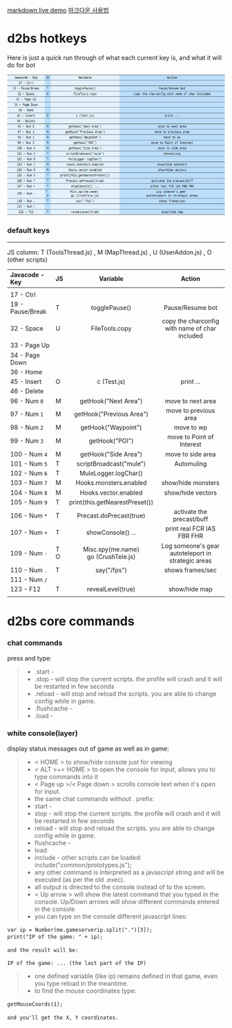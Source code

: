 [1]: https://markdown-here.com/livedemo.html
[markdown live demo][1] [마크다운 사용법](https://dooray.com/htmls/guides/markdown_ko_KR.html)

# d2bs hotkeys

Here is just a quick run through of what each current key is, and what it will do for bot

![Alt text](/image/defaultkey.png "d2bs default key")

### default keys

---
JS column: T (ToolsThread.js) , M (MapThread.js) , U (UserAddon.js) , O (other scripts)

| __Javacode - Key__ | __JS__ | __Variable__ | __Action__ |
|:---|---|:---:|:---:|
|   |   |   |   |
| 17 - Ctrl |   |   |   |
| 19 - Pause/Break  | T | togglePause() | Pause/Resume bot |
| 32 - Space | U | FileTools.copy | copy the charconfig with name of char included |
| 33 - Page Up |   |   |   |
| 34 - Page Down |   |   |   |
| 36 - Home |   |   |   |
| 45 - Insert | O | c (Test.js) | print ... |
| 46 - Delete |   |   |   |
| 96 - Num `0` | M | getHook("Next Area") | move to next area |
| 97 - Num `1` | M | getHook("Previous Area") | move to previous area |
| 98 - Num `2` | M | getHook("Waypoint") | move to wp |
| 99 - Num `3` | M | getHook("POI") | move to Point of Interest |
| 100 - Num `4` | M | getHook("Side Area") | move to side area |
| 101 - Num `5` | T | scriptBroadcast("mule") | Automuling |
| 102 - Num `6` | T | MuleLogger.logChar() |   |
| 103 - Num `7` | M | Hooks.monsters.enabled | show/hide monsters |
| 104 - Num `8` | M | Hooks.vector.enabled | show/hide vectors |
| 105 - Num `9` | T | print(this.getNearestPreset()) |   |
| 106 - Num `*` | T | Precast.doPrecast(true) | activate the precast/buff |
| 107 - Num `+` | T | showConsole() ... | print real FCR IAS FBR FHR |
| 109 - Num `-` | T <br/> O | Misc.spy(me.name) <br/> go (CrushTele.js) | Log someone's gear <br/> autoteleport in strategic areas |
| 110 - Num `.` | T | say("/fps") | shows frames/sec |
| 111 - Num `/` |   |   |   |
| 123 - F12  | T | revealLevel(true) | show/hide map |
|   |   |   |   |

# d2bs core commands

### chat commands

press and type:

> * .start -
> * .stop - will stop the current scripts. the profile will crash and it will be restarted in few seconds
> * .reload - will stop and reload the scripts. you are able to change config while in game.
> * .flushcache -
> * .load -

### white console(layer)

display status messages out of game as well as in game:

> * < HOME > to show/hide console just for viewing
> * < ALT >+< HOME > to open the console for input, allows you to type commands into it
> * < Page up >/< Page down > scrolls console text when it's open for input.
> * the same chat commands without . prefix:
> * start -
> * stop - will stop the current scripts. the profile will crash and it will be restarted in few seconds
> * reload - will stop and reload the scripts. you are able to change config while in game.
> * flushcache -
> * load
> * include - other scripts can be loaded: include("common/prototypes.js");
> * any other command is interpreted as a javascript string and will be executed (as per the old .exec).
> * all output is directed to the console instead of to the screen.
> * < Up arrow > will show the latest command that you typed in the console. Up/Down arrows will show different commands entered in the console
> * you can type on the console different javascript lines:

    var ip = Number(me.gameserverip.split(".")[3]);
    print("IP of the game: " + ip);

``` and the result will be: ```

    IP of the game: ... (the last part of the IP)

> * one defined variable (like ip) remains defined in that game, even you type reload in the meantime.
> * to find the mouse coordinates type:

    getMouseCoords(1);

``` and you'll get the X, Y coordinates. ```

